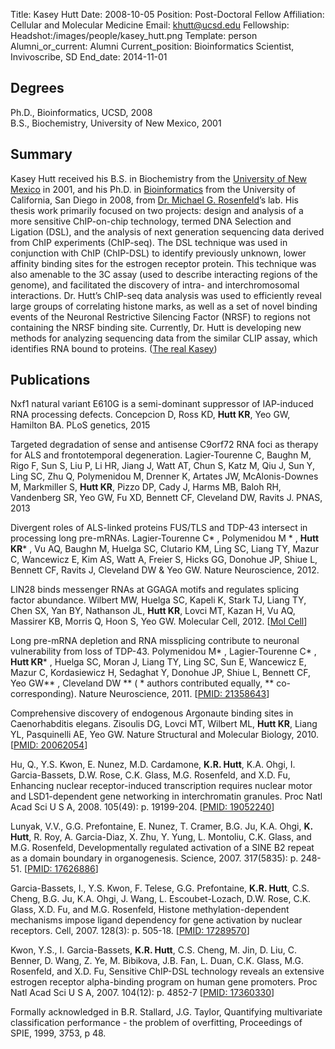 Title: Kasey Hutt
Date: 2008-10-05
Position: Post-Doctoral Fellow
Affiliation: Cellular and Molecular Medicine
Email: khutt@ucsd.edu
Fellowship:
Headshot:/images/people/kasey_hutt.png
Template: person
Alumni_or_current: Alumni
Current_position: Bioinformatics Scientist, Invivoscribe, SD
End_date: 2014-11-01

## Degrees
Ph.D., Bioinformatics, UCSD, 2008<br>
B.S., Biochemistry, University of New Mexico, 2001<br>


## Summary
Kasey Hutt received his B.S. in Biochemistry from the [University of New Mexico](http://www.unm.edu/) in 2001, and his Ph.D. in [Bioinformatics](http://bioinformatics.ucsd.edu/) from the University of California, San Diego in 2008, from [Dr. Michael G. Rosenfeld](http://rosenfeldlab.ucsd.edu/)’s lab. His thesis work primarily focused on two projects: design and analysis of a more sensitive ChIP-on-chip technology, termed DNA Selection and Ligation (DSL), and the analysis of next generation sequencing data derived from ChIP experiments (ChIP-seq). The DSL technique was used in conjunction with ChIP (ChIP-DSL) to identify previously unknown, lower affinity binding sites for the estrogen receptor protein. This technique was also amenable to the 3C assay (used to describe interacting regions of the genome), and facilitated the discovery of intra- and interchromosomal interactions. Dr. Hutt’s ChIP-seq data analysis was used to efficiently reveal large groups of correlating histone marks, as well as a set of novel binding events of the Neuronal Restrictive Silencing Factor (NRSF) to regions not containing the NRSF binding site. Currently, Dr. Hutt is developing new methods for analyzing sequencing data from the similar CLIP assay, which identifies RNA bound to proteins. ([The real Kasey](http://yeolab.ucsd.edu/yeolab/Kasey_Hutt_2.html))

## Publications

Nxf1 natural variant E610G is a semi-dominant suppressor of IAP-induced RNA processing defects.
Concepcion D, Ross KD, **Hutt KR**, Yeo GW, Hamilton BA. PLoS genetics, 2015

Targeted degradation of sense and antisense C9orf72 RNA foci as therapy for ALS and frontotemporal degeneration. Lagier-Tourenne C, Baughn M, Rigo F, Sun S, Liu P, Li HR, Jiang J, Watt AT, Chun S, Katz M, Qiu J, Sun Y, Ling SC, Zhu Q, Polymenidou M, Drenner K, Artates JW, McAlonis-Downes M, Markmiller S, **Hutt KR**, Pizzo DP, Cady J, Harms MB, Baloh RH, Vandenberg SR, Yeo GW, Fu XD, Bennett CF, Cleveland DW, Ravits J. PNAS, 2013

Divergent roles of ALS-linked proteins FUS/TLS and TDP-43 intersect in processing long pre-mRNAs.
 Lagier-Tourenne C* , Polymenidou M * , **Hutt KR*** , Vu AQ, Baughn M, Huelga SC, Clutario KM, Ling SC, Liang TY, Mazur C, Wancewicz E, Kim AS, Watt A, Freier S, Hicks GG, Donohue JP, Shiue L, Bennett CF, Ravits J, Cleveland DW & Yeo GW. Nature Neuroscience, 2012.

LIN28 binds messenger RNAs at GGAGA motifs and regulates splicing factor abundance. Wilbert MW, Huelga SC, Kapeli K, Stark TJ, Liang TY, Chen SX, Yan BY, Nathanson JL, **Hutt KR**, Lovci MT, Kazan H, Vu AQ, Massirer KB, Morris Q, Hoon S, Yeo GW. Molecular Cell, 2012. [[Mol Cell](http://www.cell.com/molecular-cell/abstract/S1097-2765(12)00690-9)]

Long pre-mRNA depletion and RNA missplicing contribute to neuronal vulnerability from loss of TDP-43. Polymenidou M* , Lagier-Tourenne C* , **Hutt KR*** , Huelga SC, Moran J, Liang TY, Ling SC, Sun E, Wancewicz E, Mazur C, Kordasiewicz H, Sedaghat Y, Donohue JP, Shiue L, Bennett CF, Yeo GW** , Cleveland DW ** ( * authors contributed equally, ** co-corresponding). Nature Neuroscience, 2011. [[PMID: 21358643](http://www.ncbi.nlm.nih.gov/pubmed/21358643)]

Comprehensive discovery of endogenous Argonaute binding sites in Caenorhabditis elegans. Zisoulis DG, Lovci MT, Wilbert ML, **Hutt KR**, Liang YL, Pasquinelli AE, Yeo GW. Nature Structural and Molecular Biology, 2010. [[PMID: 20062054](http://www.ncbi.nlm.nih.gov/pubmed/20062054)]

Hu, Q., Y.S. Kwon, E. Nunez, M.D. Cardamone, **K.R. Hutt**, K.A. Ohgi, I. Garcia-Bassets, D.W. Rose, C.K. Glass, M.G. Rosenfeld, and X.D. Fu, Enhancing nuclear receptor-induced transcription requires nuclear motor and LSD1-dependent gene networking in interchromatin granules. Proc Natl Acad Sci U S A, 2008. 105(49): p. 19199-204. [[PMID: 19052240](http://www.ncbi.nlm.nih.gov/pubmed/19052240)]

Lunyak, V.V., G.G. Prefontaine, E. Nunez, T. Cramer, B.G. Ju, K.A. Ohgi, **K. Hutt**, R. Roy, A. Garcia-Diaz, X. Zhu, Y. Yung, L. Montoliu, C.K. Glass, and M.G. Rosenfeld, Developmentally regulated activation of a SINE B2 repeat as a domain boundary in organogenesis. Science, 2007. 317(5835): p. 248-51. [[PMID: 17626886](http://www.ncbi.nlm.nih.gov/pubmed/17626886)]

Garcia-Bassets, I., Y.S. Kwon, F. Telese, G.G. Prefontaine, **K.R. Hutt**, C.S. Cheng, B.G. Ju, K.A. Ohgi, J. Wang, L. Escoubet-Lozach, D.W. Rose, C.K. Glass, X.D. Fu, and M.G. Rosenfeld, Histone methylation-dependent mechanisms impose ligand dependency for gene activation by nuclear receptors. Cell, 2007. 128(3): p. 505-18. [[PMID: 17289570](http://www.ncbi.nlm.nih.gov/pubmed/17289570)]

Kwon, Y.S., I. Garcia-Bassets, **K.R. Hutt**, C.S. Cheng, M. Jin, D. Liu, C. Benner, D. Wang, Z. Ye, M. Bibikova, J.B. Fan, L. Duan, C.K. Glass, M.G. Rosenfeld, and X.D. Fu, Sensitive ChIP-DSL technology reveals an extensive estrogen receptor alpha-binding program on human gene promoters. Proc Natl Acad Sci U S A, 2007. 104(12): p. 4852-7 [[PMID: 17360330](http://www.ncbi.nlm.nih.gov/pubmed/17360330)]

Formally acknowledged in B.R. Stallard, J.G. Taylor, Quantifying multivariate classification performance - the problem of overfitting, Proceedings of SPIE, 1999, 3753, p 48.
